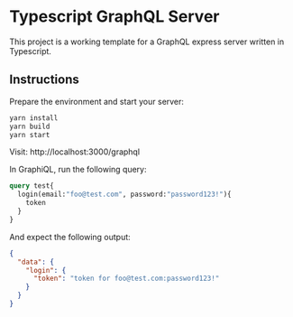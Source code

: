 # Typescript GraphQL Server

This project is a working template for a GraphQL express server written  in Typescript.

## Instructions
Prepare the environment and start your server:
```sh
yarn install
yarn build 
yarn start
```

Visit: http://localhost:3000/graphql

In GraphiQL, run the following query:
```graphql
query test{
  login(email:"foo@test.com", password:"password123!"){
    token
  }
}
```

And expect the following output:
```json
{
  "data": {
    "login": {
      "token": "token for foo@test.com:password123!"
    }
  }
}
```
